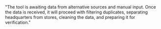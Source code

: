 "The tool is awaiting data from alternative sources and manual input. Once the data is received, it will proceed with filtering duplicates, separating headquarters from stores, cleaning the data, and preparing it for verification."